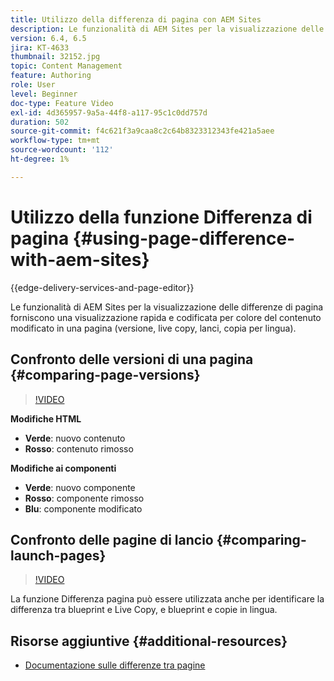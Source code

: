 ```yaml
---
title: Utilizzo della differenza di pagina con AEM Sites
description: Le funzionalità di AEM Sites per la visualizzazione delle differenze di pagina forniscono una visualizzazione rapida e codificata per colore del contenuto modificato in una pagina (versione, live copy, lanci, copia per lingua).
version: 6.4, 6.5
jira: KT-4633
thumbnail: 32152.jpg
topic: Content Management
feature: Authoring
role: User
level: Beginner
doc-type: Feature Video
exl-id: 4d365957-9a5a-44f8-a117-95c1c0dd757d
duration: 502
source-git-commit: f4c621f3a9caa8c2c64b8323312343fe421a5aee
workflow-type: tm+mt
source-wordcount: '112'
ht-degree: 1%

---
```


# Utilizzo della funzione Differenza di pagina {#using-page-difference-with-aem-sites}

{{edge-delivery-services-and-page-editor}}

Le funzionalità di AEM Sites per la visualizzazione delle differenze di pagina forniscono una visualizzazione rapida e codificata per colore del contenuto modificato in una pagina (versione, live copy, lanci, copia per lingua).

## Confronto delle versioni di una pagina {#comparing-page-versions}

>[!VIDEO](https://video.tv.adobe.com/v/32152?quality=12&learn=on)

**Modifiche HTML**

* **Verde**: nuovo contenuto
* **Rosso**: contenuto rimosso

**Modifiche ai componenti**

* **Verde**: nuovo componente
* **Rosso**: componente rimosso
* **Blu**: componente modificato

## Confronto delle pagine di lancio {#comparing-launch-pages}

>[!VIDEO](https://video.tv.adobe.com/v/17746?quality=12&learn=on)

La funzione Differenza pagina può essere utilizzata anche per identificare la differenza tra blueprint e Live Copy, e blueprint e copie in lingua.

## Risorse aggiuntive {#additional-resources}

* [Documentazione sulle differenze tra pagine](https://experienceleague.adobe.com/docs/experience-manager-65/authoring/siteandpage/page-diff.html)
